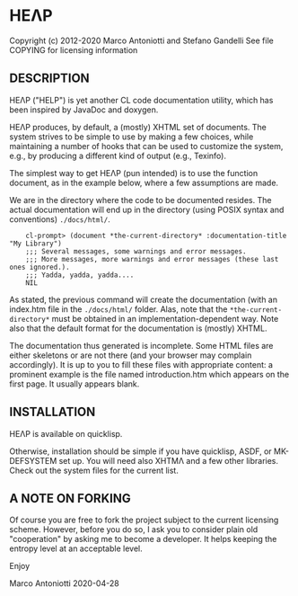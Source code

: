 HEΛP
====

Copyright (c) 2012-2020 Marco Antoniotti and Stefano Gandelli
See file COPYING for licensing information


DESCRIPTION
-----------

HEΛP ("HELP") is yet another CL code documentation utility, which has
been inspired by JavaDoc and doxygen.

HEΛP produces, by default, a (mostly) XHTML set of documents. The
system strives to be simple to use by making a few choices, while
maintaining a number of hooks that can be used to customize the
system, e.g., by producing a different kind of output (e.g., Texinfo).

The simplest way to get HEΛP (pun intended) is to use the function
document, as in the example below, where a few assumptions are made.

We are in the directory where the code to be documented resides.  The
actual documentation will end up in the directory (using POSIX syntax
and conventions) `./docs/html/`.

~~~~
    cl-prompt> (document *the-current-directory* :documentation-title "My Library")
    ;;; Several messages, some warnings and error messages.
    ;;; More messages, more warnings and error messages (these last ones ignored.).
    ;;; Yadda, yadda, yadda....
    NIL
~~~~

As stated, the previous command will create the documentation (with an
index.htm file in the `./docs/html/` folder.  Alas, note that the
`*the-current-directory*` must be obtained in an
implementation-dependent way.  Note also that the default format for
the documentation is (mostly) XHTML.

The documentation thus generated is incomplete.  Some HTML files are
either skeletons or are not there (and your browser may complain
accordingly). It is up to you to fill these files with appropriate
content: a prominent example is the file named introduction.htm which
appears on the first page. It usually appears blank.


INSTALLATION
------------

HEΛP is available on quicklisp.

Otherwise, installation should be simple if you have quicklisp, ASDF,
or MK-DEFSYSTEM set up.  You will need also XHTMΛ and a few other
libraries.  Check out the system files for the current list.


A NOTE ON FORKING
-----------------

Of course you are free to fork the project subject to the current
licensing scheme.  However, before you do so, I ask you to consider
plain old "cooperation" by asking me to become a developer.
It helps keeping the entropy level at an acceptable level.


Enjoy

Marco Antoniotti 2020-04-28
